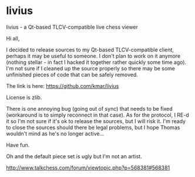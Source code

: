 livius
======

livius - a Qt-based TLCV-compatible live chess viewer

Hi all,

I decided to release sources to my Qt-based TLCV-compatible client, perhaps it may be useful to someone.
I don't plan to work on it anymore (nothing stellar - in fact I hacked it together rather quickly some time ago).
I'm not sure if I cleaned up the source properly so there may be some unfinished pieces of code that can be safely removed.

The link is here: https://github.com/kmar/livius

License is zlib.

There is one annoying bug (going out of sync) that needs to be fixed (workaround is to simply reconnect in that case).
As for the protocol, I RE-d it so I'm not sure if it's ok to release the sources, but I will risk it. I'm ready to close the sources should there be legal problems,
but I hope Thomas wouldn't mind as he's no longer active...


Have fun.

Oh and the default piece set is ugly but I'm not an artist.

http://www.talkchess.com/forum/viewtopic.php?p=568381#568381
